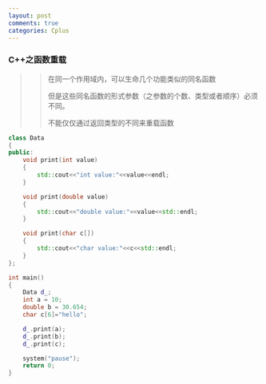 ```yaml
---
layout: post
comments: true
categories: Cplus
---
```

### C++之函数重载

> > 在同一个作用域内，可以生命几个功能类似的同名函数
> >
> > 但是这些同名函数的形式参数（之参数的个数、类型或者顺序）必须不同。
> >
> > 不能仅仅通过返回类型的不同来重载函数

~~~c++
class Data
{
public:
	void print(int value)
	{
		std::cout<<"int value:"<<value<<endl;
	}

	void print(double value)
	{
		std::cout<<"double value:"<<value<<std::endl;
	}

	void print(char c[])
	{
		std::cout<<"char value:"<<c<<std::endl;
	}
};

int main()
{
	Data d_;
	int a = 10;
	double b = 30.654;
	char c[6]="hello";

	d_.print(a);
	d_.print(b);
	d_.print(c);

	system("pause");
	return 0;
}
~~~